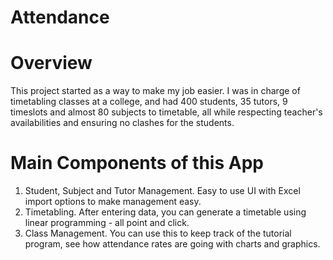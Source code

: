 # Attendance

# Overview
This project started as a way to make my job easier. I was in charge of timetabling classes at a college, and had 400 students, 35 tutors, 9 timeslots and almost 80 subjects to timetable, all while respecting teacher's availabilities and ensuring no clashes for the students.

# Main Components of this App
1. Student, Subject and Tutor Management. Easy to use UI with Excel import options to make management easy.
2. Timetabling. After entering data, you can generate a timetable using linear programming - all point and click.
3. Class Management. You can use this to keep track of the tutorial program, see how attendance rates are going with charts and graphics.
